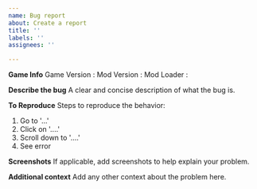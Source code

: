 ```yaml
---
name: Bug report
about: Create a report
title: ''
labels: ''
assignees: ''

---
```


**Game Info**
Game Version :
Mod Version :
Mod Loader :

**Describe the bug**
A clear and concise description of what the bug is.

**To Reproduce**
Steps to reproduce the behavior:
1. Go to '...'
2. Click on '....'
3. Scroll down to '....'
4. See error

**Screenshots**
If applicable, add screenshots to help explain your problem.

**Additional context**
Add any other context about the problem here.
